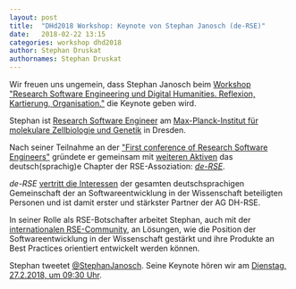 ```yaml
---
layout: post
title:  "DHd2018 Workshop: Keynote von Stephan Janosch (de-RSE)"
date:   2018-02-22 13:15
categories: workshop dhd2018
author: Stephan Druskat
authornames: Stephan Druskat
---
```

Wir freuen uns ungemein, dass Stephan Janosch beim [Workshop "Research Software 
Engineering und Digital Humanities. Reflexion, Kartierung, Organisation."](https://dh-rse.github.io/dhd-workshop-2018/) 
die Keynote geben wird.

<!--more-->

Stephan ist [Research Software Engineer](http://rse.ac.uk/2016/06/08/what-is-a-research-software-engineer/) 
am [Max-Planck-Institut für molekulare Zellbiologie und Genetik](https://www.mpi-cbg.de/de/home/)
in Dresden. 

Nach seiner Teilnahme an der ["First conference of Research 
Software Engineers"](http://ukrse.github.io/conf2016.html) gründete er gemeinsam
mit [weiteren Aktiven](https://www.software.ac.uk/blog/2017-01-19-launching-german-rse-chapter-de-rse)
das deutsch(sprachig)e Chapter der RSE-Assoziation: [*de-RSE*](http://www.de-rse.org/de/index.html).

*de-RSE* [vertritt die Interessen](http://www.de-rse.org/de/aims.html) 
der gesamten deutschsprachigen Gemeinschaft der an Softwareentwicklung in der 
Wissenschaft beteiligten Personen und ist damit erster und stärkster Partner
der AG DH-RSE.

In seiner Rolle als RSE-Botschafter arbeitet Stephan, auch mit der [internationalen
RSE-Community](http://rse.ac.uk/rse-international-leaders-meeting/), 
an Lösungen, wie die Position der Softwareentwicklung in der Wissenschaft
gestärkt und ihre Produkte an Best Practices orientiert entwickelt
werden können.

Stephan tweetet [@StephanJanosch](https://twitter.com/StephanJanosch).
Seine Keynote hören wir am 
[Dienstag, 27.2.2018, um 09:30 Uhr](https://dh-rse.github.io/dhd-workshop-2018/).